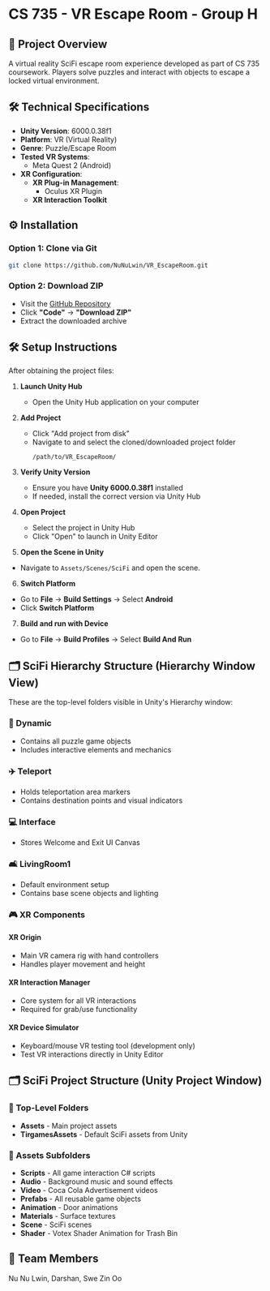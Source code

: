 # CS 735 - VR Escape Room - Group H

## 📌 Project Overview

A virtual reality SciFi escape room experience developed as part of CS 735 coursework. Players solve puzzles and interact with objects to escape a locked virtual environment.

## 🛠 Technical Specifications

- **Unity Version**: 6000.0.38f1
- **Platform**: VR (Virtual Reality)
- **Genre**: Puzzle/Escape Room
- **Tested VR Systems**:
  - Meta Quest 2 (Android)
- **XR Configuration**:
  - **XR Plug-in Management**:
    - Oculus XR Plugin
  - **XR Interaction Toolkit**

## ⚙️ Installation

### Option 1: Clone via Git

```bash
git clone https://github.com/NuNuLwin/VR_EscapeRoom.git
```

### Option 2: Download ZIP

- Visit the [GitHub Repository](https://github.com/NuNuLwin/VR_EscapeRoom)
- Click **"Code"** → **"Download ZIP"**
- Extract the downloaded archive

## 🛠 Setup Instructions

After obtaining the project files:

1. **Launch Unity Hub**

   - Open the Unity Hub application on your computer

2. **Add Project**

   - Click "Add project from disk"
   - Navigate to and select the cloned/downloaded project folder
     ```
     /path/to/VR_EscapeRoom/
     ```

3. **Verify Unity Version**

   - Ensure you have **Unity 6000.0.38f1** installed
   - If needed, install the correct version via Unity Hub

4. **Open Project**

   - Select the project in Unity Hub
   - Click "Open" to launch in Unity Editor

5. **Open the Scene in Unity**

- Navigate to `Assets/Scenes/SciFi` and open the scene.

6. **Switch Platform**

- Go to **File** → **Build Settings** → Select **Android**
- Click **Switch Platform**

7. **Build and run with Device**

- Go to **File** → **Build Profiles** → Select **Build And Run**

## 🗂 SciFi Hierarchy Structure (Hierarchy Window View)

These are the top-level folders visible in Unity's Hierarchy window:

### 🧩 Dynamic

- Contains all puzzle game objects
- Includes interactive elements and mechanics

### ✈️ Teleport

- Holds teleportation area markers
- Contains destination points and visual indicators

### 💻 Interface

- Stores Welcome and Exit UI Canvas

### 🛋️ LivingRoom1

- Default environment setup
- Contains base scene objects and lighting

### 🎮 XR Components

#### XR Origin

- Main VR camera rig with hand controllers
- Handles player movement and height

#### XR Interaction Manager

- Core system for all VR interactions
- Required for grab/use functionality

#### XR Device Simulator

- Keyboard/mouse VR testing tool (development only)
- Test VR interactions directly in Unity Editor

## 🗂 SciFi Project Structure (Unity Project Window)

### 📁 Top-Level Folders

- **Assets** - Main project assets
- **TirgamesAssets** - Default SciFi assets from Unity

### 📂 Assets Subfolders

- **Scripts** - All game interaction C# scripts
- **Audio** - Background music and sound effects
- **Video** - Coca Cola Advertisement videos
- **Prefabs** - All reusable game objects
- **Animation** - Door animations
- **Materials** - Surface textures
- **Scene** - SciFi scenes
- **Shader** - Votex Shader Animation for Trash Bin

## 👥 Team Members

Nu Nu Lwin, Darshan, Swe Zin Oo
